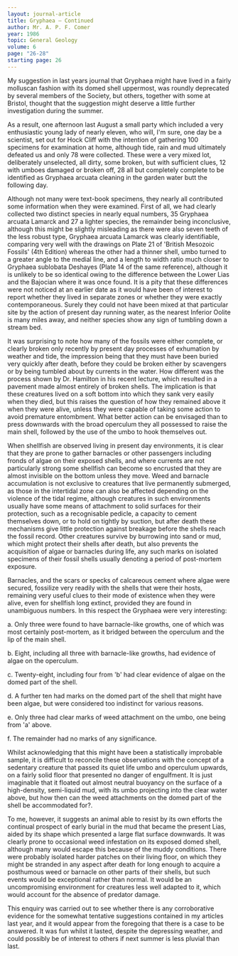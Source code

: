 ```yaml
---
layout: journal-article
title: Gryphaea – Continued
author: Mr. A. P. F. Comer
year: 1986
topic: General Geology
volume: 6
page: "26-28"
starting page: 26
---
```

My suggestion in last years journal that Gryphaea might have lived in a fairly molluscan fashion with its domed shell uppermost, was roundly deprecated by several members of the Society, but others, together with some at Bristol, thought that the suggestion might deserve a little further investigation during the summer.

As a result, one afternoon last August a small party which included a very enthusiastic young lady of nearly eleven, who will, I'm sure, one day be a scientist, set out for Hock Cliff with the intention of gathering 100 specimens for examination at home, although tide, rain and mud ultimately defeated us and only 78 were collected. These were a very mixed lot, deliberately unselected, all dirty, some broken, but with sufficient clues, 12 with umboes damaged or broken off, 28 all but completely complete to be identified as Gryphaea arcuata cleaning in the garden water butt the following day.

Although not many were text-book specimens, they nearly all contributed some information when they were examined. First of all, we had clearly collected two distinct species in nearly equal numbers, 35 Gryphaea arcuata Lamarck and 27 a lighter species, the remainder being inconclusive, although this might be slightly misleading as there were also seven teeth of the less robust type, Gryphaea arcuata Lamarck was clearly identifiable, comparing very well with the drawings on Plate 21 of 'British Mesozoic Fossils' (4th Edition) whereas the other had a thinner shell, umbo turned to a greater angle to the medial line, and a length to width ratio much closer to Gryphaea sublobata Deshayes (Plate 14 of the same reference), although it is unlikely to be so identical owing to the difference between the Lower Lias and the Bajocian where it was once found. It is a pity that these differences were not noticed at an earlier date as it would have been of interest to report whether they lived in separate zones or whether they were exactly contemporaneous. Surely they could not have been mixed at that particular site by the action of present day running water, as the nearest Inferior Oolite is many miles away, and neither species show any sign of tumbling down a stream bed.

It was surprising to note how many of the fossils were either complete, or clearly broken only recently by present day processes of exhumation by weather and tide, the impression being that they must have been buried very quickly after death, before they could be broken either by scavengers or by being tumbled about by currents in the water. How different was the process shown by Dr. Hamilton in his recent lecture, which resulted in a pavement made almost entirely of broken shells. The implication is that these creatures lived on a soft bottom into which they sank very easily when they died, but this raises the question of how they remained above it when they were alive, unless they were capable of taking some action to avoid premature entombment. What better action can be envisaged than to press downwards with the broad operculum they all possessed to raise the main shell, followed by the use of the umbo to hook themselves out.

When shellfish are observed living in present day environments, it is clear that they are prone to gather barnacles or other passengers including fronds of algae on their exposed shells, and where currents are not particularly strong some shellfish can become so encrusted that they are almost invisible on the bottom unless they move. Weed and barnacle accumulation is not exclusive to creatures that live permanently submerged, as those in the intertidal zone can also be affected depending on the violence of the tidal regime, although creatures in such environments usually have some means of attachment to solid surfaces for their protection, such as a recognisable pedicle, a capacity to cement themselves down, or to hold on tightly by suction, but after death these mechanisms give little protection against breakage before the shells reach the fossil record. Other creatures survive by burrowing into sand or mud, which might protect their shells after death, but also prevents the acquisition of algae or barnacles during life, any such marks on isolated specimens of their fossil shells usually denoting a period of post-mortem exposure.

Barnacles, and the scars or specks of calcareous cement where algae were secured, fossilize very readily with the shells that were their hosts, remaining very useful clues to their mode of existence when they were alive, even for shellfish long extinct, provided they are found in unambiguous numbers. In this respect the Gryphaea were very interesting:

a. Only three were found to have barnacle-like growths, one of which was most certainly post-mortem, as it bridged between the operculum and the lip of the main shell.

b. Eight, including all three with barnacle-like growths, had evidence of algae on the operculum.

c. Twenty-eight, including four from 'b' had clear evidence of algae on the domed part of the shell.

d. A further ten had marks on the domed part of the shell that might have been algae, but were considered too indistinct for various reasons.

e. Only three had clear marks of weed attachment on the umbo, one being from 'a' above.

f. The remainder had no marks of any significance.

Whilst acknowledging that this might have been a statistically improbable sample, it is difficult to reconcile these observations with the concept of a sedentary creature that passed its quiet life umbo and operculum upwards, on a fairly solid floor that presented no danger of engulfment. It is just imaginable that it floated out almost neutral buoyancy on the surface of a high-density, semi-liquid mud, with its umbo projecting into the clear water above, but how then can the weed attachments on the domed part of the shell be accommodated for?.

To me, however, it suggests an animal able to resist by its own efforts the continual prospect of early burial in the mud that became the present Lias, aided by its shape which presented a large flat surface downwards. It was clearly prone to occasional weed infestation on its exposed domed shell, although many would escape this because of the muddy conditions. There were probably isolated harder patches on their living floor, on which they might be stranded in any aspect after death for long enough to acquire a posthumous weed or barnacle on other parts of their shells, but such events would be exceptional rather than normal. It would be an uncompromising environment for creatures less well adapted to it, which would account for the absence of predator damage.

This enquiry was carried out to see whether there is any corroborative evidence for the somewhat tentative suggestions contained in my articles last year, and it would appear from the foregoing that there is a case to be answered. It was fun whilst it lasted, despite the depressing weather, and could possibly be of interest to others if next summer is less pluvial than last.